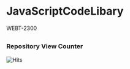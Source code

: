 # JavaScriptCodeLibary
WEBT-2300
##
### Repository View Counter 
![Hits](https://hitcounter.pythonanywhere.com/count/tag.svg?url=https://github.com/S4lL3N/JavaScriptCodeLibary)
